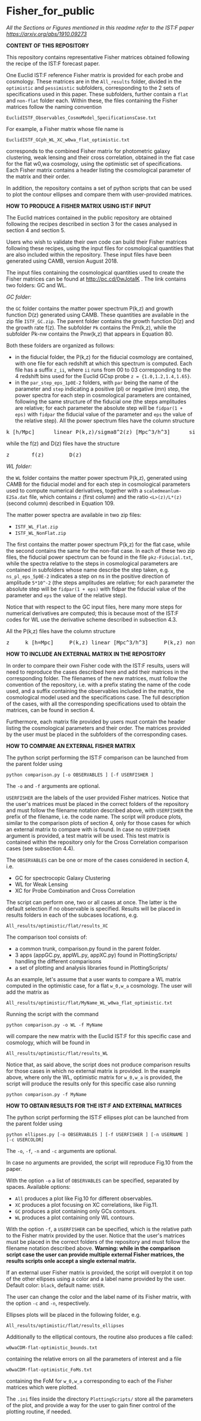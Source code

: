 # Fisher_for_public

*All the Sections or Figures mentioned in this readme refer to the IST:F paper https://arxiv.org/abs/1910.09273*

**CONTENT OF THIS REPOSITORY**

This repository contains representative Fisher matrices obtained following the recipe of the IST:F forecast paper.


One Euclid IST:F reference Fisher matrix is provided for each probe and cosmology.
These matrices are in the `All_results` folder, divided in the `optimistic` and `pessimistic` subfolders, corresponding to the 2
sets of specifications used in this paper. These subfolders, further contain a `flat` and `non-flat` folder each. Within these, the files
containing the Fisher matrices follow the naming convention

`EuclidISTF_Observables_CosmoModel_SpecificationsCase.txt`

For example, a Fisher matrix whose file name is

`EuclidISTF_GCph_WL_XC_w0wa_flat_optimistic.txt`

corresponds to the combined Fisher matrix for photometric galaxy clustering, weak lensing and their cross correlation, obtained in
the flat case for the flat w0,wa cosmology, using the optimistic set of specifications. Each Fisher matrix contains a header listing the
cosmological parameter of the matrix and their order.

In addition, the repository contains a set of python scripts that can be used to plot the contour ellipses and compare them with
user-provided matrices.

**HOW TO PRODUCE A FISHER MATRIX USING IST:F INPUT**

The Euclid matrices contained in the public repository are obtained following the recipes described in section 3 for the cases
analysed in section 4 and section 5.

Users who wish to validate their own code can build their Fisher matrices following these recipes, using the input files for
cosmological quantities that are also included within the repository. These input files have been generated using CAMB, version
August 2018.

The input files containing the cosmological quantities used to create the Fisher matrices can be found at 
http://pc.cd/0wJotalK .
The link contains two folders: GC and WL.


*GC folder:*

the `GC` folder contains the matter power spectrum P(k,z) and growth function D(z) generated using CAMB. These
quantities are available in the zip file `ISTF_GC.zip`. The parent folder contains the growth function D(z) and the growth rate f(z).
The subfolder `Pk` contains the Pm(k,z), while the subfolder Pk-nw contains the Pnw(k,z) that appears in Equation 80.

Both these folders are organized as follows:

- in the fiducial folder, the P(k,z) for the fiducial cosmology are contained, with one file for each redshift at which this spectrum
is computed. Each file has a suffix `z_ii`, where `ii` runs from 00 to 03 corresponding to the 4 redshift bins used for the Euclid
GCsp probe `z = {1.0,1.2,1.4,1.65}`.
- in the `par_step_eps_1p0E-2` folders, with `par` being the name of the parameter and `step` indicating a positive (pl) or
negative (mn) step, the power spectra for each step in cosmological parameters are contained, following the same structure of
the fiducial one (the steps amplitudes are relative; for each parameter the absolute step will be `fidpar(1 + eps)` with `fidpar`
the fiducial value of the parameter and `eps` the value of the relative step).
All the power spectrum files have the column structure

<pre>
k [h/Mpc]      linear P(k,z)/sigma8^2(z) [Mpc^3/h^3]      sigma8^2(z)
</pre>


while the f(z) and D(z) files have the structure

<pre>
z       f(z)        D(z)
</pre>

*WL folder:* 

the `WL` folder contains the matter power spectrum P(k,z), generated using CAMB for the fiducial model and for
each step in cosmological parameters used to compute numerical derivatives, together with a `scaledmeanlum-E2Sa.dat` file,
which contains `z` (first column) and the ratio `<L>(z)/L*(z)` (second column) described in Equation 109.

The matter power spectra are available in two zip files:

- `ISTF_WL_Flat.zip`
- `ISTF_WL_NonFlat.zip`

The first contains the matter power spectrum P(k,z) for the flat case, while the second contains the same for the non-flat case.
In each of these two zip files, the fiducial power spectrum can be found in the file `pkz-Fiducial.txt`, while the spectra relative
to the steps in cosmological parameters are contained in subfolders whose name describe the step taken, e.g. `ns_pl_eps_5p0E-2`
indicates a step on ns in the positive direction of amplitude `5*10^-2` (the steps amplitudes are relative; for each parameter the
absolute step will be `fidpar(1 + eps)` with fidpar the fiducial value of the parameter and `eps` the value of the relative step).

Notice that with respect to the GC input files, here many more steps for numerical derivatives are computed; this is because most
of the IST:F codes for WL use the derivative scheme described in subsection 4.3.

All the P(k,z) files have the column structure

<pre>
z     k [h=Mpc]     P(k,z) linear [Mpc^3/h^3]     P(k,z) nonlinear [Mpc^3/h^3]
</pre>


**HOW TO INCLUDE AN EXTERNAL MATRIX IN THE REPOSITORY**

In order to compare their own Fisher code with the IST:F results, users will need to reproduce the cases described here and add their
matrices in the corresponding folder. The filenames of the new matrices, must follow the convention of the repository, i.e. with a
prefix stating the name of the code used, and a suffix containing the observables included in the matrix, the cosmological model used
and the specifications case. The full description of the cases, with all the corresponding specifications used to obtain the matrices,
can be found in section 4.

Furthermore, each matrix file provided by users must contain the header listing the cosmological parameters and their order.
The matrices provided by the user must be placed in the subfolders of the corresponding cases.

**HOW TO COMPARE AN EXTERNAL FISHER MATRIX**

The python script performing the IST:F comparison can be launched from the parent folder using

`python comparison.py [-o OBSERVABLES ] [-f USERFISHER ]`

The `-o` and `-f` arguments are optional.

`USERFISHER` are the labels of the user provided Fisher matrices. Notice that the user's matrices must be placed in the correct
folders of the repository and must follow the filename notation described above, with `USERFISHER` the prefix of the filename, i.e.
the code name. The script will produce plots, similar to the comparison plots of section 4, only for those cases for which an external
matrix to compare with is found. In case no `USERFISHER` argument is provided, a test matrix will be used. This test matrix is
contained within the repository only for the Cross Correlation comparison cases (see subsection 4.4).

The `OBSERVABLES` can be one or more of the cases considered in section 4, i.e.

- GC for spectrocopic Galaxy Clustering
- WL for Weak Lensing
- XC for Probe Combination and Cross Correlation

The script can perform one, two or all cases at once. The latter is the default selection if no observable is specified. Results will
be placed in results folders in each of the subcases locations, e.g.

`All_results/optimistic/flat/results_XC`

The comparison tool consists of:

- a common trunk, comparison.py found in the parent folder.
- 3 apps (appGC.py, appWL.py, appXC.py) found in PlottingScripts/ handling the different comparisons
- a set of plotting and analysis libraries found in PlottingScripts/

As an example, let's assume that a user wants to compare a WL matrix computed in the optimistic case, for a flat `w_0,w_a` cosmology. The user will add the matrix as

`All_results/optimistic/flat/MyName_WL_w0wa_flat_optimistic.txt`

Running the script with the command

`python comparison.py -o WL -f MyName`

will compare the new matrix with the Euclid IST:F for this specific case and cosmology, which will be found in

`All_results/optimistic/flat/results_WL` 

Notice that, as said above, the script does not produce comparison results for those cases in which no external matrix is provided. In the example above, where only the WL, optimistic matrix for `w_0,w_a` is provided, the script will produce the results only for this specific case also running

`python comparison.py -f MyName`

**HOW TO OBTAIN RESULTS FOR THE IST:F AND EXTERNAL MATRICES**

The python script performing the IST:F ellipses plot can be launched from the parent folder using


`python ellipses.py [-o OBSERVABLES ] [-f USERFISHER ] [-n USERNAME ] [-c USERCOLOR]`

The `-o`, `-f`, `-n` and `-c` arguments are optional.

In case no arguments are provided,  the script will reproduce Fig.10 from the paper.

With the option `-o` a list of `OBSERVABLES` can be specified, separated by spaces. Available options: 

- `All` produces a plot like Fig.10 for different observables.
- `XC` produces a plot focusing on XC correlations, like Fig.11.
- `GC` produces a plot containing only GCs contours.
- `WL` produces a plot containing only WL contours.

With the option `-f`, a `USERFISHER` can be specified, which is the relative path to the Fisher matrix provided by the user. Notice that the user's matrices must be placed in the correct folders of the repository and must follow the filename notation described above. **Warning: while in the comparison script case the user can provide multiple external Fisher matrices, the results scripts onle accept a single external matrix.**

If an external user Fisher matrix is provided, the script will overplot it on top of the other ellipses using  a color and a label name provided by the user. 
Default color: `black`, default name: `USER`.

The user can change the color and the label name of its Fisher matrix, with the option `-c` and `-n`, respectively.

Ellipses plots will be placed in the following folder, e.g.

`All_results/optimistic/flat/results_ellipses`

Additionally to the elliptical contours, the routine also produces a file called:

`w0waCDM-flat-optimistic_bounds.txt`

containing the relative errors on all the parameters of interest and a file

`w0waCDM-flat-optimistic_FoMs.txt`

containing the FoM for `w_0,w_a` corresponding to each of the Fisher matrices which were plotted.

The `.ini` files inside the directory `PlottingScripts/` store all the parameters of the plot, and provide a way for the user to gain finer control of the plotting routine, if needed. 

